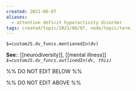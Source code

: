 ```yaml
---
created: 2021-06-07
aliases:
  - attention deficit hyperactivity disorder
tags: created/topic/2021/06/07, node/topic/term
---
```

`$=customJS.dv_funcs.mentionedIn(dv)`


**See**:: [[neurodiversity]], [[mental illness]]
*`$=customJS.dv_funcs.outlinedIn(dv, this)`*

%% DO NOT EDIT BELOW %%

%% DO NOT EDIT ABOVE %%
